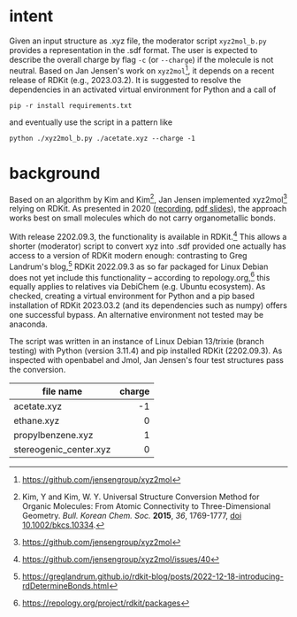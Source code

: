 # intent

Given an input structure as .xyz file, the moderator script
`xyz2mol_b.py` provides a representation in the .sdf format. The user is
expected to describe the overall charge by flag `-c` (or `--charge`) if
the molecule is not neutral. Based on Jan Jensen's work on
`xyz2mol`[^1], it depends on a recent release of RDKit (e.g.,
2023.03.2). It is suggested to resolve the dependencies in an activated
virtual environment for Python and a call of

``` shell
pip -r install requirements.txt
```

and eventually use the script in a pattern like

``` shell
python ./xyz2mol_b.py ./acetate.xyz --charge -1
```

# background

Based on an algorithm by Kim and Kim[^2], Jan Jensen implemented
xyz2mol[^3] relying on RDKit. As presented in 2020
([recording](https://www.youtube.com/watch?v=HD6IpXMVKeo), [pdf
slides](https://github.com/rdkit/UGM_2020/blob/master/Presentations/JanJensen.pdf)),
the approach works best on small molecules which do not carry
organometallic bonds.

With release 2202.09.3, the functionality is available in RDKit.[^4]
This allows a shorter (moderator) script to convert xyz into .sdf
provided one actually has access to a version of RDKit modern enough:
contrasting to Greg Landrum's blog,[^5] RDKit 2022.09.3 as so far
packaged for Linux Debian does not yet include this functionality –
according to repology.org,[^6] this equally applies to relatives via
DebiChem (e.g. Ubuntu ecosystem). As checked, creating a virtual
environment for Python and a pip based installation of RDKit 2023.03.2
(and its dependencies such as numpy) offers one successful bypass. An
alternative environment not tested may be anaconda.

The script was written in an instance of Linux Debian 13/trixie (branch
testing) with Python (version 3.11.4) and pip installed RDKit
(2202.09.3). As inspected with openbabel and Jmol, Jan Jensen's four
test structures pass the conversion.

| file name              | charge |
|------------------------|-------:|
| acetate.xyz            |     -1 |
| ethane.xyz             |      0 |
| propylbenzene.xyz      |      1 |
| stereogenic_center.xyz |      0 |

[^1]: <https://github.com/jensengroup/xyz2mol>

[^2]: Kim, Y and Kim, W. Y. Universal Structure Conversion Method for
    Organic Molecules: From Atomic Connectivity to Three-Dimensional
    Geometry. *Bull. Korean Chem. Soc.* **2015**, *36*, 1769-1777, [doi
    10.1002/bkcs.10334](https://doi.org/10.1002/bkcs.10334).

[^3]: <https://github.com/jensengroup/xyz2mol>

[^4]: <https://github.com/jensengroup/xyz2mol/issues/40>

[^5]: <https://greglandrum.github.io/rdkit-blog/posts/2022-12-18-introducing-rdDetermineBonds.html>

[^6]: <https://repology.org/project/rdkit/packages>
